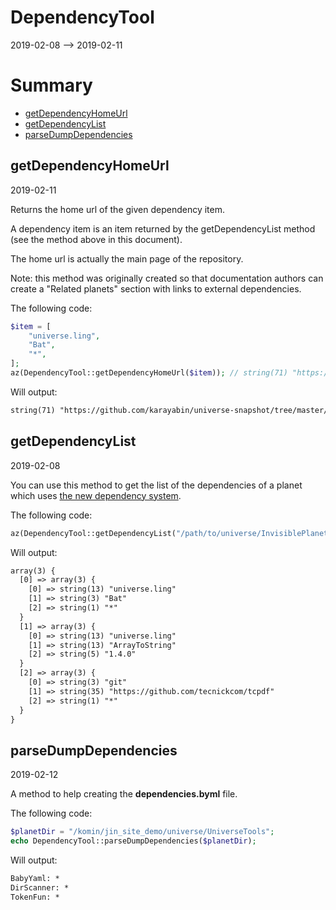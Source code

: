 DependencyTool
==============
2019-02-08 --> 2019-02-11


Summary
=======

- [getDependencyHomeUrl](#getdependencyhomeurl)
- [getDependencyList](#getdependencylist)
- [parseDumpDependencies](#parsedumpdependencies)



getDependencyHomeUrl
------------------------
2019-02-11


Returns the home url of the given dependency item.

A dependency item is an item returned by the getDependencyList method (see the method above in this document).

The home url is actually the main page of the repository.

Note: this method was originally created so that documentation authors can create a "Related planets" section
with links to external dependencies.




The following code:

```php
$item = [
    "universe.ling",
    "Bat",
    "*",
];
az(DependencyTool::getDependencyHomeUrl($item)); // string(71) "https://github.com/karayabin/universe-snapshot/tree/master/universe/Bat"
```


Will output:

```html
string(71) "https://github.com/karayabin/universe-snapshot/tree/master/universe/Bat"
```



getDependencyList
-----------------
2019-02-08



You can use this method to get the list of the dependencies of a planet which uses [the new dependency system](https://github.com/lingtalfi/TheScientist/blob/master/universe-dependencies-2019.md).

The following code:

```php
az(DependencyTool::getDependencyList("/path/to/universe/InvisiblePlanet"));
```


Will output:

```html
array(3) {
  [0] => array(3) {
    [0] => string(13) "universe.ling"
    [1] => string(3) "Bat"
    [2] => string(1) "*"
  }
  [1] => array(3) {
    [0] => string(13) "universe.ling"
    [1] => string(13) "ArrayToString"
    [2] => string(5) "1.4.0"
  }
  [2] => array(3) {
    [0] => string(3) "git"
    [1] => string(35) "https://github.com/tecnickcom/tcpdf"
    [2] => string(1) "*"
  }
}

```



parseDumpDependencies
-----------------
2019-02-12



A method to help creating the **dependencies.byml** file.


The following code:

```php
$planetDir = "/komin/jin_site_demo/universe/UniverseTools";
echo DependencyTool::parseDumpDependencies($planetDir);
```


Will output:

```html
BabyYaml: *
DirScanner: *
TokenFun: *
```
